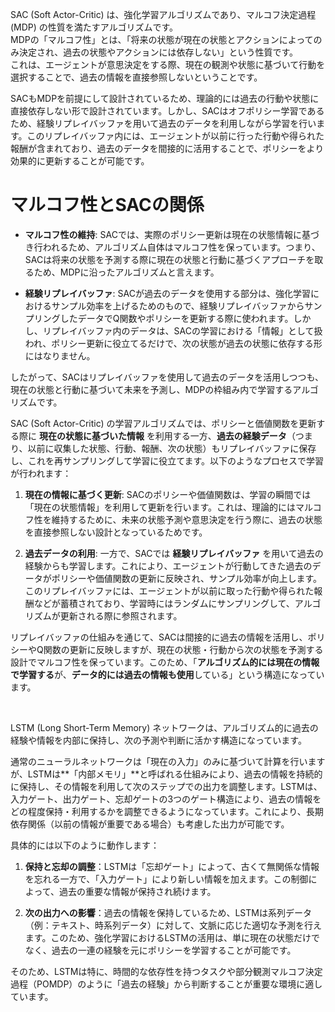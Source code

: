 SAC (Soft Actor-Critic) は、強化学習アルゴリズムであり、マルコフ決定過程 (MDP) の性質を満たすアルゴリズムです。  
MDPの「マルコフ性」とは、「将来の状態が現在の状態とアクションによってのみ決定され、過去の状態やアクションには依存しない」という性質です。  
これは、エージェントが意思決定をする際、現在の観測や状態に基づいて行動を選択することで、過去の情報を直接参照しないということです。

SACもMDPを前提にして設計されているため、理論的には過去の行動や状態に直接依存しない形で設計されています。しかし、SACはオフポリシー学習であるため、経験リプレイバッファを用いて過去のデータを利用しながら学習を行います。このリプレイバッファ内には、エージェントが以前に行った行動や得られた報酬が含まれており、過去のデータを間接的に活用することで、ポリシーをより効果的に更新することが可能です。

# マルコフ性とSACの関係

- **マルコフ性の維持**: SACでは、実際のポリシー更新は現在の状態情報に基づき行われるため、アルゴリズム自体はマルコフ性を保っています。つまり、SACは将来の状態を予測する際に現在の状態と行動に基づくアプローチを取るため、MDPに沿ったアルゴリズムと言えます。
  
- **経験リプレイバッファ**: SACが過去のデータを使用する部分は、強化学習におけるサンプル効率を上げるためのもので、経験リプレイバッファからサンプリングしたデータでQ関数やポリシーを更新する際に使われます。しかし、リプレイバッファ内のデータは、SACの学習における「情報」として扱われ、ポリシー更新に役立てるだけで、次の状態が過去の状態に依存する形にはなりません。

したがって、SACはリプレイバッファを使用して過去のデータを活用しつつも、現在の状態と行動に基づいて未来を予測し、MDPの枠組み内で学習するアルゴリズムです。




SAC (Soft Actor-Critic) の学習アルゴリズムでは、ポリシーと価値関数を更新する際に **現在の状態に基づいた情報** を利用する一方、**過去の経験データ**（つまり、以前に収集した状態、行動、報酬、次の状態）もリプレイバッファに保存し、これを再サンプリングして学習に役立てます。以下のようなプロセスで学習が行われます：

1. **現在の情報に基づく更新**: SACのポリシーや価値関数は、学習の瞬間では「現在の状態情報」を利用して更新を行います。これは、理論的にはマルコフ性を維持するために、未来の状態予測や意思決定を行う際に、過去の状態を直接参照しない設計となっているためです。

2. **過去データの利用**: 一方で、SACでは **経験リプレイバッファ** を用いて過去の経験からも学習します。これにより、エージェントが行動してきた過去のデータがポリシーや価値関数の更新に反映され、サンプル効率が向上します。このリプレイバッファには、エージェントが以前に取った行動や得られた報酬などが蓄積されており、学習時にはランダムにサンプリングして、アルゴリズムが更新される際に参照されます。

リプレイバッファの仕組みを通じて、SACは間接的に過去の情報を活用し、ポリシーやQ関数の更新に反映しますが、現在の状態・行動から次の状態を予測する設計でマルコフ性を保っています。このため、「**アルゴリズム的には現在の情報で学習する**が、**データ的には過去の情報も使用**している」という構造になっています。



<br>

LSTM (Long Short-Term Memory) ネットワークは、アルゴリズム的に過去の経験や情報を内部に保持し、次の予測や判断に活かす構造になっています。

通常のニューラルネットワークは「現在の入力」のみに基づいて計算を行いますが、LSTMは**「内部メモリ」**と呼ばれる仕組みにより、過去の情報を持続的に保持し、その情報を利用して次のステップでの出力を調整します。LSTMは、入力ゲート、出力ゲート、忘却ゲートの3つのゲート構造により、過去の情報をどの程度保持・利用するかを調整できるようになっています。これにより、長期依存関係（以前の情報が重要である場合）も考慮した出力が可能です。

具体的には以下のように動作します：

1. **保持と忘却の調整**：LSTMは「忘却ゲート」によって、古くて無関係な情報を忘れる一方で、「入力ゲート」により新しい情報を加えます。この制御によって、過去の重要な情報が保持され続けます。

2. **次の出力への影響**：過去の情報を保持しているため、LSTMは系列データ（例：テキスト、時系列データ）に対して、文脈に応じた適切な予測を行えます。このため、強化学習におけるLSTMの活用は、単に現在の状態だけでなく、過去の一連の経験を元にポリシーを学習することが可能です。

そのため、LSTMは特に、時間的な依存性を持つタスクや部分観測マルコフ決定過程（POMDP）のように「過去の経験」から判断することが重要な環境に適しています。